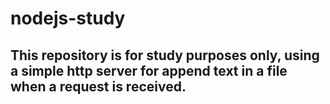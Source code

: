 # nodejs-study

## This repository is for study purposes only, using a simple http server for append text in a file when a request is received.
